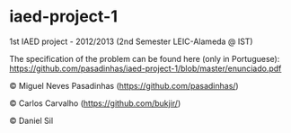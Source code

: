 iaed-project-1
==========

1st IAED project - 2012/2013 (2nd Semester LEIC-Alameda @ IST)


The specification of the problem can be found here (only in Portuguese): https://github.com/pasadinhas/iaed-project-1/blob/master/enunciado.pdf


© Miguel Neves Pasadinhas (https://github.com/pasadinhas/)

© Carlos Carvalho (https://github.com/bukjir/)

© Daniel Sil
